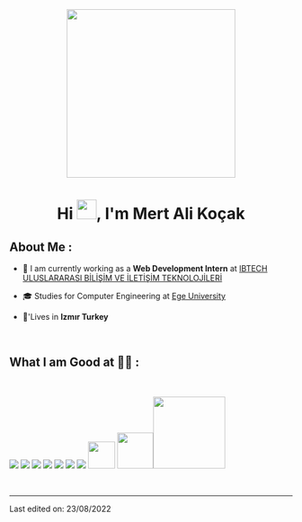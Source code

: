 <div align="center" width="50">
    <img alt="" src="./assets/oh hi there.png" width="300"/>
</div>
<h1 align="center">Hi <img src="https://media.giphy.com/media/hvRJCLFzcasrR4ia7z/giphy.gif" width="35">, I'm Mert Ali Koçak</h1>



## About Me :

- 🏢 I am currently working as a **Web Development Intern** at [IBTECH ULUSLARARASI BİLİŞİM VE İLETİŞİM TEKNOLOJİLERİ](https://www.ibtech.com.tr/)

- 🎓 Studies for Computer Engineering at [Ege University](https://bilmuh.ege.edu.tr)
- 🏡'Lives in **Izmır Turkey**


<br>


## What I am Good at 🧑‍💻 :

<br>

<img src="https://img.icons8.com/color/48/000000/html-5--v1.png"/> <img src="https://img.icons8.com/color/48/000000/css3.png"/> <img src="https://img.icons8.com/color/48/000000/sass.png"/> <img src="https://img.icons8.com/color/48/000000/javascript--v1.png"/> <img src="https://img.icons8.com/office/48/000000/react.png"/>  <img src="https://img.icons8.com/color/48/000000/mongodb.png"/> 
<img src="https://img.icons8.com/color/48/000000/npm.png"/> <img src="https://img.icons8.com/fluency/344/tailwind_css.png" width="48"/>
<img src="https://img.icons8.com/color/344/nodejs.png" width="64"/><img src="https://upload.wikimedia.org/wikipedia/commons/6/64/Expressjs.png" width="128"/>







<br>


---



Last edited on: 23/08/2022
